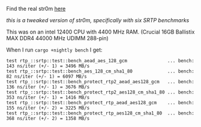 

Find the real str0m [here][str0m]

[str0m]: https://github.com/algesten/str0m

*this is a tweaked version of str0m, specifically with six SRTP benchmarks*

This was on an intel 12400 CPU with 4400 MHz RAM.
(Crucial 16GB Ballistix MAX DDR4 44000 MHz UDIMM 288-pin)

When I run `cargo +nightly bench` I get:

```text
test rtp_::srtp::test::bench_aead_aes_128_gcm               ... bench:         143 ns/iter (+/- 1) = 3496 MB/s
test rtp_::srtp::test::bench_aes_128_cm_sha1_80             ... bench:          82 ns/iter (+/- 1) = 6097 MB/s
test rtp_::srtp::test::bench_protect_rtp2_aead_aes128_gcm   ... bench:         136 ns/iter (+/- 1) = 3676 MB/s
test rtp_::srtp::test::bench_protect_rtp2_aes128_cm_sha1_80 ... bench:         353 ns/iter (+/- 1) = 1416 MB/s
test rtp_::srtp::test::bench_protect_rtp_aead_aes128_gcm    ... bench:         155 ns/iter (+/- 2) = 3225 MB/s
test rtp_::srtp::test::bench_protect_rtp_aes128_cm_sha1_80  ... bench:         368 ns/iter (+/- 2) = 1358 MB/s
```


